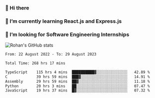 ### 👋 Hi there 

<!--
**rohznmdev/rohznmdev** is a ✨ _special_ ✨ repository because its `README.md` (this file) appears on your GitHub profile.

Here are some ideas to get you started:

- 🔭 I’m currently working on ...
- 🌱 I’m currently learning Ruby and Ruby on Rails
- 👯 I’m looking to collaborate on ...
- 🤔 I’m looking for help with ...
- 💬 Ask me about ...
- 📫 How to reach me: ...
- 😄 Pronouns: ...
- ⚡ Fun fact: ...
-->
### 🌱 I’m currently learning React.js and Express.js
### 🤔 I’m looking for Software Engineering Internships
![Rohan's GitHub stats](https://github-readme-stats.vercel.app/api?username=rohznmdev&theme=dark&show_icons=true)

<!--START_SECTION:waka-->

```txt
From: 22 August 2022 - To: 29 August 2023

Total Time: 268 hrs 17 mins

TypeScript    115 hrs 4 mins  ██████████▓░░░░░░░░░░░░░░   42.89 %
C             39 hrs 59 mins  ███▓░░░░░░░░░░░░░░░░░░░░░   14.91 %
Assembly      29 hrs 59 mins  ██▓░░░░░░░░░░░░░░░░░░░░░░   11.18 %
Python        20 hrs 3 mins   ██░░░░░░░░░░░░░░░░░░░░░░░   07.47 %
JavaScript    19 hrs 37 mins  █▓░░░░░░░░░░░░░░░░░░░░░░░   07.32 %
```

<!--END_SECTION:waka-->
